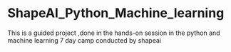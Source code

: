 # ShapeAI_Python_Machine_learning
This is a guided project ,done in the hands-on session in the python and machine learning 7 day camp conducted by shapeai 
